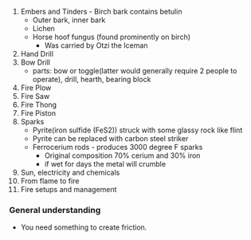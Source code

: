 1. Embers and Tinders - Birch bark contains betulin
    - Outer bark, inner bark
    - Lichen
    - Horse hoof fungus (found prominently on birch)
        - Was carried by Otzi the Iceman
2. Hand Drill
3. Bow Drill
    - parts: bow or toggle(latter would generally require 2 people to operate), drill, hearth, bearing block
4. Fire Plow
5. Fire Saw
6. Fire Thong
7. Fire Piston
8. Sparks
    - Pyrite(iron sulfide (FeS2)) struck with some glassy rock like flint
    - Pyrite can be replaced with carbon steel striker
    - Ferrocerium rods - produces 3000 degree F sparks
        - Original composition 70% cerium and 30% iron
        - if wet for days the metal will crumble
9. Sun, electricity and chemicals
10. From flame to fire
11. Fire setups and management

### General understanding

- You need something to create friction.
